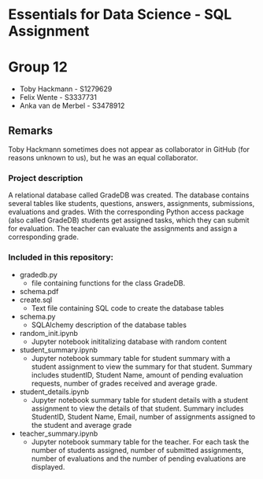# Essentials for Data Science - SQL Assignment
# Group 12

- Toby Hackmann       - S1279629
- Felix Wente         - S3337731
- Anka van de Merbel  - S3478912

## Remarks

Toby Hackmann sometimes does not appear as collaborator in GitHub (for reasons unknown to us), but he was an equal collaborator. 

### Project description

A relational database called GradeDB was created. The database contains several tables like students, questions, answers, assignments, submissions, evaluations and grades. With the corresponding Python access package (also called GradeDB) students get assigned tasks, which they can submit for evaluation. The teacher can evaluate the assignments and assign a corresponding grade. 

### Included in this repository:

-  gradedb.py
   - file containing functions for the class GradeDB.
-  schema.pdf
-  create.sql
   - Text file containing SQL code to create the database tables
-  schema.py
   - SQLAlchemy description of the database tables
-  random_init.ipynb
   - Jupyter notebook inititalizing database with random content 
-  student_summary.ipynb
   - Jupyter notebook summary table for student summary with a student assignment to view the summary for that student. Summary includes studentID, Student Name, amount of pending evaluation requests, number of grades received and average grade.
-  student_details.ipynb
   - Jupyter notebook summary table for student details with a student assignment to view the details of that student. Summary includes StudentID, Student Name, Email, number of assignments assigned to the student and average grade
-  teacher_summary.ipynb
   - Jupyter notebook summary table for the teacher. For each task the number of students assigned, number of submitted assignments, number of evaluations and the number of pending evaluations are displayed.
